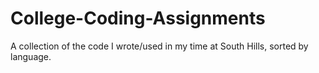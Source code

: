# College-Coding-Assignments
A collection of the code I wrote/used in my time at South Hills, sorted by language.
